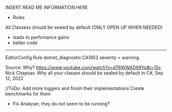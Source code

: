 ﻿INSERT READ ME INFORMATION HERE


* Rules

All Classess should be sealed by default (ONLY OPEN UP WHEN NEEDED)
- leads to perfomance gains
- better code
---------------
EditorConfig Rule
dotnet_diagnostic.CA1852.severity = warning

Source: 
Why? https://www.youtube.com/watch?v=d76WWAD99Yo&t=15s
Nick Chapsas: Why all your classes should be sealed by default in C#, Sep 12, 2022


//ToDo: 
Add more loggers and finish their implementations
Create benchmarks for them

* Fix Analyser, they do not seem to be running?
